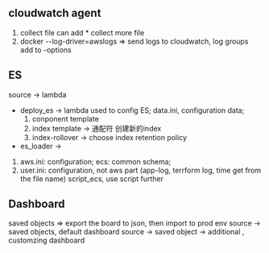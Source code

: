 
## cloudwatch agent
1. collect file can add * collect more file
2. docker 
--log-driver=awslogs => send logs to cloudwatch, log groups add to -options

## ES
source -> lambda
* deploy_es -> lambda used to config ES;
 data.ini, configuration data; 
  1. conponent template
  2. index template -> 通配符 创建新的index
  3. index-rollover -> choose index retention policy
* es_loader ->  
 1. aws.ini: configuration; ecs: common schema;
 2. user.ini: configuration, not aws part (app-log, terrform log, time get from the file name)
    script_ecs, use script further

## Dashboard
saved objects => export the board to json, then import to prod env
source -> saved objects, default dashboard
source -> saved object -> additional , customzing dashboard
